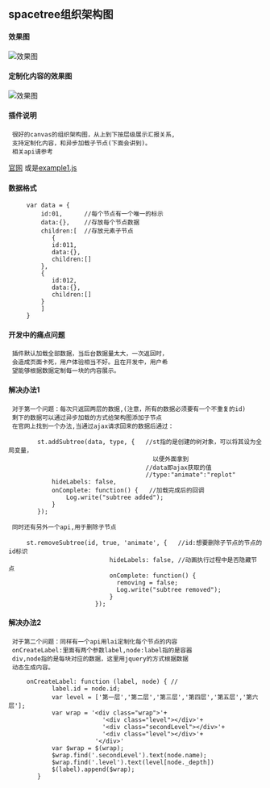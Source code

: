 ## spacetree组织架构图
#### 效果图
![效果图](https://github.com/liubin915249126/javascript/blob/master/spacetree/image/index2.png)
#### 定制化内容的效果图
![效果图](https://github.com/liubin915249126/javascript/blob/master/spacetree/image/index.png)
#### 插件说明  
     很好的canvas的组织架构图，从上到下按层级展示汇报关系,
     支持定制化内容，和异步加载子节点(下面会讲到)。
     相关api请参考
[官网](http://philogb.github.io/jit/static/v20/Docs/files/Core/Core-js.html)
或是[example1.js](https://github.com/liubin915249126/javascript/blob/master/spacetree/js/example1.js)
#### 数据格式
```
     var data = {
         id:01,      //每个节点有一个唯一的标示
         data:{},    //存放每个节点数据
         children:[  //存放元素子节点
            {
            id:011,
            data:{},
            children:[]
         },
         {
            id:012,
            data:{},
            children:[]
         }
         ]
     }
```     
#### 开发中的痛点问题
     插件默认加载全部数据，当后台数据量太大，一次返回时，
     会造成页面卡死，用户体验相当不好。且在开发中，用户希
     望能够根据数据定制每一块的内容展示。
#### 解决办法1
     对于第一个问题：每次只返回两层的数据,(注意，所有的数据必须要有一个不重复的id)
     剩下的数据可以通过异步加载的方式给架构图添加子节点
     在官网上找到一个办法,当通过ajax请求回来的数据后通过：     
```
        st.addSubtree(data, type, {   //st指的是创建的树对象，可以将其设为全局变量，
                                        以便外面拿到
                                      //data即ajax获取的值
                                      //type:"animate":"replot"
            hideLabels: false,
            onComplete: function() {   //加载完成后的回调
                Log.write("subtree added");
            }
        });
```
     同时还有另外一个api,用于删除子节点
```
     st.removeSubtree(id, true, 'animate', {   //id:想要删除子节点的节点的id标识
                            hideLabels: false, //动画执行过程中是否隐藏节点
                            onComplete: function() {
                              removing = false;
                              Log.write("subtree removed");
                            }
                        });
```
#### 解决办法2
     对于第二个问题：同样有一个api用lai定制化每个节点的内容
     onCreateLabel:里面有两个参数label,node:label指的是容器
     div,node指的是每块对应的数据，这里用jquery的方式根据数据
     动态生成内容。
```
     onCreateLabel: function (label, node) { //
            label.id = node.id;
            var level = ['第一层','第二层','第三层','第四层','第五层','第六层'];
            var wrap = '<div class="wrap">'+
                          '<div class="level"></div>'+
                          '<div class="secondLevel"></div>'+
                          '<div class="level"></div>'+ 
                        '</div>'
            var $wrap = $(wrap);
            $wrap.find('.secondLevel').text(node.name);
            $wrap.find('.level').text(level[node._depth])            
            $(label).append($wrap);
        } 
```      